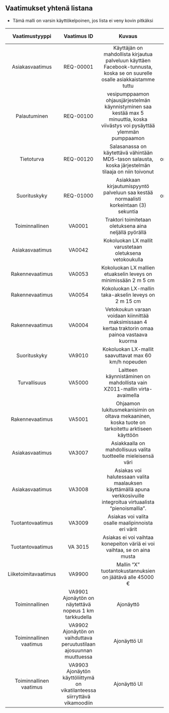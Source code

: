 ## Vaatimukset yhtenä listana

* Tämä malli on varsin käyttökelpoinen, jos lista ei veny kovin pitkäksi

| Vaatimustyyppi | 	Vaatimus ID | Kuvaus | Ominaisuus johon vaikuttaa |								
|:-:|:-:|:-:|:-:|
| Asiakasvaatimus| 	REQ-00001 |	Käyttäjän on mahdollista kirjautua palveluun käyttäen Facebook-tunnusta, koska se on suurelle osalle asiakkaistamme tuttu |	 Koko systeemi |							
| Palautuminen | REQ-00100 |	vesipumppaamon ohjausjärjestelmän käynnistyminen saa kestää max 5 minuuttia, koska viivästys voi pysäyttää ylemmän pumppaamon |								
| Tietoturva | 	REQ-00120 |	Salasanassa on käytettävä vähintään MD5-tason salausta, koska järjestelmän tilaaja on niin toivonut | tähän linkki ominaisuuskuvaukseen [FT1](FT1-ominaisuus.md)								
| Suorituskyky | REQ-01000 |	 Asiakkaan kirjautumispyyntö palveluun saa kestää normaalisti korkeintaan (3) sekuntia |	esim. linkki ominaisuuskuvaukseen [FT2](FT1-ominaisuus.md) |	
| Toiminnallinen | VA0001 |	Traktori toimitetaan oletuksena aina neljällä pyörällä | [FT1](FT1-ominaisuus.md) |
| Asiakasvaatimus | VA0042 | Kokoluokan LX mallit varustetaan oletuksena vetokoukulla |			
| Rakennevaatimus | VA0053 | Kokoluokan LX mallien etuakselin leveys on minimissään 2 m 5 cm |				
| Rakennevaatimus | VA0054 | Kokoluokan LX-mallin taka-akselin leveys on 2 m 15 cm |		
| Rakennevaatimus | VA0004 | Vetokoukun varaan voidaan kiinnittää maksimissaan 4 kertaa traktorin omaa painoa vastaava kuorma |								
| Suorituskyky | VA9010 | Kokoluokan LX-mallit saavuttavat max 60 km/h nopeuden |								
| Turvallisuus | VA5000 | Laitteen käynnistäminen on mahdollista vain XZ011-mallin virta-avaimella | |					 
| Rakennevaatimus | VA5001 | Ohjaamon lukitusmekanisimin on oltava mekaaninen, koska tuote on tarkoitettu arktiseen käyttöön | | 								
| Asiakasvaatimus | VA3007 | Asiakkaalla on mahdollisuus valita tuotteelle mieleisensä väri | |
| Asiakasvaatimus | VA3008 | Asiakas voi halutessaan valita maalauksen käyttämällä apuna verkkosivuille integroitua virtuaalista “pienoismallia”. |								
| Tuotantovaatimus | VA3009 | Asiakas voi valita osalle maalipinnoista eri värit |	|
| Tuotantovaatimus | VA 3015 | Asiakas ei voi vaihtaa konepeiton väriä ei voi vaihtaa, se on aina musta	|			|				
| Liiketoimitavaatimus | VA9900 | Mallin “X” tuotantokustannuksien on jäätävä alle 45000 €				|			|	
| Toiminnallinen | VA9901 Ajonäytön on näytettävä nopeus 1 km tarkkudella								|  Ajonäyttö |
| Toiminnallinen vaatimus | VA9902	Ajonäytön on vaihduttava peruutustilaan ajosuunnan muuttuessa		|	Ajonäyttö UI |	[FT1](FT3-ominaisuus.md) |				
| Toiminnallinen vaatimus | VA9903	Ajonäytön käyttöliittymä on vikatilanteessa siirryttävä vikamoodiin |	Ajonäyttö UI |					
										